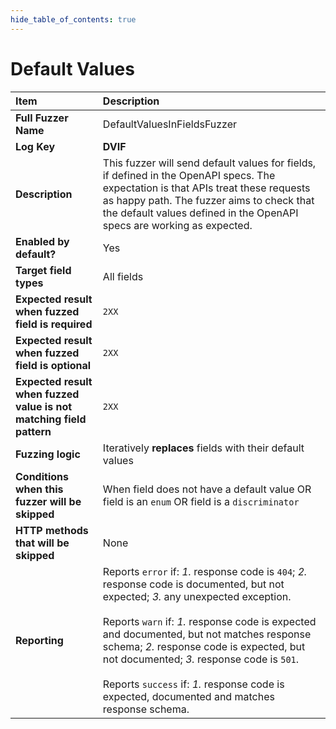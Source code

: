 ```yaml
--- 
hide_table_of_contents: true
---
```


# Default Values

| Item                                                                | Description                                                                                                                                                                                                                                                                                                                                                                                                                                 |
|:--------------------------------------------------------------------|:--------------------------------------------------------------------------------------------------------------------------------------------------------------------------------------------------------------------------------------------------------------------------------------------------------------------------------------------------------------------------------------------------------------------------------------------|
| **Full Fuzzer Name**                                                | DefaultValuesInFieldsFuzzer                                                                                                                                                                                                                                                                                                                                                                                                                 |
| **Log Key**                                                         | **DVIF**                                                                                                                                                                                                                                                                                                                                                                                                                                    |
| **Description**                                                     | This fuzzer will send default values for fields, if defined in the OpenAPI specs. The expectation is that APIs treat these requests as happy path. The fuzzer aims to check that the default values defined in the OpenAPI specs are working as expected.                                                                                                                                                                                   |
| **Enabled by default?**                                             | Yes                                                                                                                                                                                                                                                                                                                                                                                                                                         |
| **Target field types**                                              | All fields                                                                                                                                                                                                                                                                                                                                                                                                                                  |
| **Expected result when fuzzed field is required**                   | `2XX`                                                                                                                                                                                                                                                                                                                                                                                                                                       |
| **Expected result when fuzzed field is optional**                   | `2XX`                                                                                                                                                                                                                                                                                                                                                                                                                                       |
| **Expected result when fuzzed value is not matching field pattern** | `2XX`                                                                                                                                                                                                                                                                                                                                                                                                                                       |
| **Fuzzing logic**                                                   | Iteratively **replaces** fields with their default values                                                                                                                                                                                                                                                                                                                                                                                   |
| **Conditions when this fuzzer will be skipped**                     | When field does not have a default value OR field is an `enum` OR field is a `discriminator`                                                                                                                                                                                                                                                                                                                                                |
| **HTTP methods that will be skipped**                               | None                                                                                                                                                                                                                                                                                                                                                                                                                                        |
| **Reporting**                                                       | Reports `error` if: *1.* response code is `404`; *2.* response code is documented, but not expected; *3.* any unexpected exception. <br/><br/> Reports `warn` if: *1.* response code is expected and documented, but not matches response schema; *2.* response code is expected, but not documented; *3.* response code is `501`. <br/><br/> Reports `success` if: *1.* response code is expected, documented and matches response schema. | 
